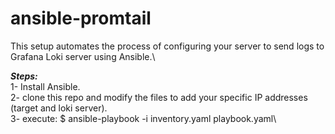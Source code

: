# ansible-promtail
This setup automates the process of configuring your server to send logs to Grafana Loki server using Ansible.\

***Steps:***\
1- Install Ansible.\
2- clone this repo and modify the files to add your specific IP addresses (target and loki server).\
3- execute: $ ansible-playbook -i inventory.yaml playbook.yaml\
